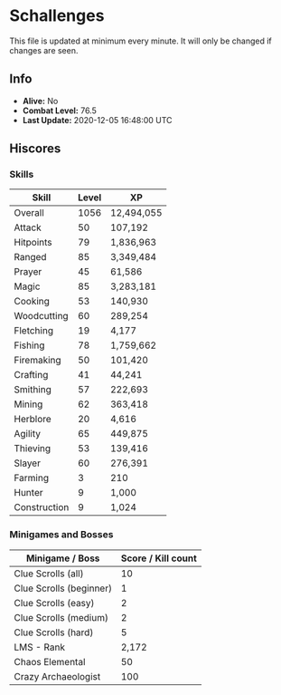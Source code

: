 # Schallenges

This file is updated at minimum every minute. It will only be changed if changes are seen.

## Info

 - **Alive:** No
 - **Combat Level:** 76.5
 - **Last Update:** 2020-12-05 16:48:00 UTC

## Hiscores

### Skills

| Skill | Level | XP |
|--|--|--|
| Overall | 1056 | 12,494,055 |
| Attack | 50 | 107,192 |
| Hitpoints | 79 | 1,836,963 |
| Ranged | 85 | 3,349,484 |
| Prayer | 45 | 61,586 |
| Magic | 85 | 3,283,181 |
| Cooking | 53 | 140,930 |
| Woodcutting | 60 | 289,254 |
| Fletching | 19 | 4,177 |
| Fishing | 78 | 1,759,662 |
| Firemaking | 50 | 101,420 |
| Crafting | 41 | 44,241 |
| Smithing | 57 | 222,693 |
| Mining | 62 | 363,418 |
| Herblore | 20 | 4,616 |
| Agility | 65 | 449,875 |
| Thieving | 53 | 139,416 |
| Slayer | 60 | 276,391 |
| Farming | 3 | 210 |
| Hunter | 9 | 1,000 |
| Construction | 9 | 1,024 |

### Minigames and Bosses

| Minigame / Boss | Score / Kill count |
|--|--|
| Clue Scrolls (all) | 10 |
| Clue Scrolls (beginner) | 1 |
| Clue Scrolls (easy) | 2 |
| Clue Scrolls (medium) | 2 |
| Clue Scrolls (hard) | 5 |
| LMS - Rank | 2,172 |
| Chaos Elemental | 50 |
| Crazy Archaeologist | 100 |
